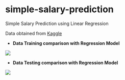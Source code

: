 # simple-salary-prediction
Simple Salary Prediction using Linear Regression

Data obtained from <a target="_blank" href="https://www.kaggle.com/rohankayan/years-of-experience-and-salary-dataset">Kaggle</a>

- <b>Data Training comparison with Regression Model</b><br/>
<img src="https://github.com/LinggarM/simple-salary-prediction/blob/master/images/training_result.PNG?raw=true">

- <b>Data Testing comparison with Regression Model</b><br/>
<img src="https://github.com/LinggarM/simple-salary-prediction/blob/master/images/testing_result.PNG?raw=true">
